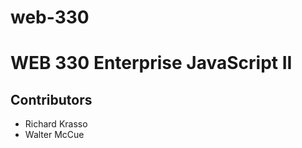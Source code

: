 # web-330
<h1>WEB 330 Enterprise JavaScript II</h1>
<h2>Contributors</h2>
  <ul><li>Richard Krasso</li>
  <li>Walter McCue</li></ul>
